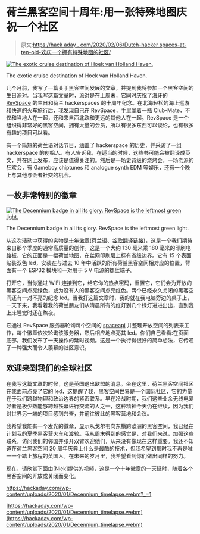 # 荷兰黑客空间十周年:用一张特殊地图庆祝一个社区

> 原文:[https://hack aday . com/2020/02/06/Dutch-hacker spaces-at-ten-old-欢庆一个拥有特殊地图的社区/](https://hackaday.com/2020/02/06/dutch-hackerspaces-at-ten-years-old-celebrating-a-community-with-a-special-map/)

[![The exotic cruise destination of Hoek van Holland Haven.](../Images/b6e8514609064e1fbc35b24bffb2e48b.png)](https://hackaday.com/wp-content/uploads/2020/01/nl-decennium-exotic-cruise.jpg)

The exotic cruise destination of Hoek van Holland Haven.

几个月前，我写了一篇关于黑客空间发展的文章，并提到我将参加一个黑客空间的生日派对。当我写这篇文章时，派对是在上周末，它同时庆祝了海牙的 [RevSpace](https://revspace.nl/Main_Page) 的生日和荷兰 hackerspaces 的十周年纪念。在北海轻松的海上巡游和快速的火车旅行后，我发现自己在 RevSpace，手里拿着一瓶 Club-Mate，不仅和当地人在一起，还和来自西北欧和更远的其他人在一起。RevSpace 是一个组织得非常好的黑客空间，拥有大量的会员，所以有很多东西可以谈论，也有很多有趣的项目可以看。

有一个简短的荷兰语对话节目，涵盖了 hackerspace 的历史，并采访了一组 hackerspace 的创始人。有人告诉我，在适当的时候，这些书可能会被翻译成英文，并在网上发布，应该是值得关注的。然后是一场史诗级的烧烤会，一场老派的狂欢会，有 Gameboy chiptunes 和 analogue synth EDM 等娱乐，还有一个晚上与其他与会者社交的机会。

## 一枚非常特别的徽章

[![The Decennium badge in all its glory. RevSpace is the leftmost green light.](../Images/5157808ac0a4fef8eb65fbce4b7d88ad.png)](https://hackaday.com/wp-content/uploads/2020/01/nl-decennium-badge.jpg)

The Decennium badge in all its glory. RevSpace is the leftmost green light.

从这次活动中获得的实物是[十年徽章](https://revspace.nl/Decennium)(荷兰语、[谷歌翻译链接](https://translate.google.com/translate?hl=en&sl=nl&u=https://revspace.nl/Decennium))，这是一个我们期待来自那个季度的通常高质量的创作。这是一个大约 130 毫米乘 180 毫米的印刷电路板，它的正面是一幅荷兰地图，在丝网印刷层上标有省级边界。它有 15 个表面贴装双色 led，安装在与过去 10 年中活跃的所有荷兰黑客空间相对应的位置，背面有一个 ESP32 模块和一对用于 5 V 电源的螺丝端子。

打开它，当你通过 WiFi 连接到它，给它你的热点密码，重置它，它们会为开放的黑客空间点亮绿色，或为没有人的黑客空间点亮红色。两个已经永久关闭的黑客空间还有一对不亮的纪念 led。当我打这篇文章时，我的就在我电脑旁边的桌子上，一天下来，我看着我的荷兰朋友们从清晨所有的红灯到几个绿灯进进出出，直到我上床睡觉时还在熬夜。

它通过 RevSpace 服务器轮询每个空间的 [spaceapi](https://spaceapi.io/) 并整理开放空间的列表来工作，每个徽章依次轮询该服务器，然后相应地点亮其 led。你们自己看看:在页面底部，我们发布了一天操作的延时视频。这是一个执行得很好的简单想法，它传递了一种强大而令人羡慕的社区意识。

## 欢迎来到我们的全球社区

在我写这篇文章的时候，这是英国退出欧盟的消息。坐在这里，荷兰黑客空间社区在我面前点亮了它的 led，这提醒了我，黑客空间世界是一个国际社区，它的力量在于我们跨越物理和政治边界的紧密联系。早在冷战时期，我们这些业余无线电爱好者是极少数能够跨越铁幕进行交流的人之一，这种精神今天仍在继续，因为我们对世界另一端的项目感到兴奋，并前往彼此的黑客营地和会议。

我希望我能有一个发光的徽章，显示从戈尔韦向东横跨欧洲的黑客空间，我已经在计划我的夏季黑客营火车和渡轮。我从周末得到的感觉是，对我们来说，加强这些联系，访问我们的邻国并张开双臂欢迎他们，从来没有像现在这样重要。我还不知道在荷兰黑客空间 20 周年庆典上什么是最酷的技术，但我希望到那时我不再是唯一一个踏上旅程的英国人。在未来的岁月里，我希望看到你们做出同样的努力。

现在，请欣赏下面由[Niek]提供的视频，这是一个十年徽章的一天延时，随着各个黑客空间的开放或关闭而变化。

 <https://hackaday.com/wp-content/uploads/2020/01/Decennium_timelapse.webm?_=1>

[https://hackaday.com/wp-content/uploads/2020/01/Decennium_timelapse.webm](https://hackaday.com/wp-content/uploads/2020/01/Decennium_timelapse.webm)